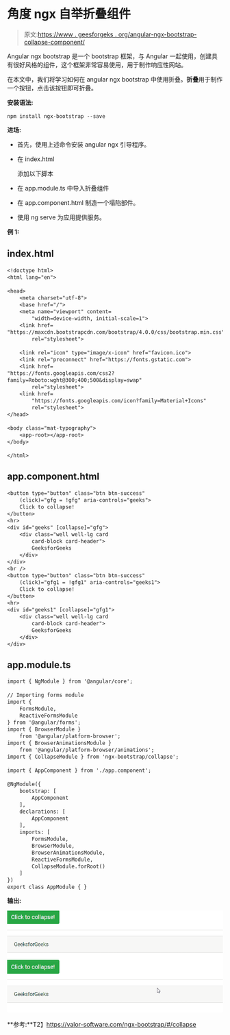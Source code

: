 # 角度 ngx 自举折叠组件

> 原文:[https://www . geesforgeks . org/angular-ngx-bootstrap-collapse-component/](https://www.geeksforgeeks.org/angular-ngx-bootstrap-collapse-component/)

Angular ngx bootstrap 是一个 bootstrap 框架，与 Angular 一起使用，创建具有很好风格的组件，这个框架非常容易使用，用于制作响应性网站。

在本文中，我们将学习如何在 angular ngx bootstrap 中使用折叠。**折叠**用于制作一个按钮，点击该按钮即可折叠。

**安装语法:**

```
npm install ngx-bootstrap --save
```

**进场:**

*   首先，使用上述命令安装 angular ngx 引导程序。
*   在 index.html

    > <link href="”https://maxcdn.bootstrapcdn.com/bootstrap/4.0.0/css/bootstrap.min.css”" rel="”stylesheet”">

    添加以下脚本
*   在 app.module.ts 中导入折叠组件
*   在 app.component.html 制造一个塌陷部件。
*   使用 ng serve 为应用提供服务。

**例 1:**

## index.html

```
<!doctype html>
<html lang="en">

<head>
    <meta charset="utf-8">
    <base href="/">
    <meta name="viewport" content=
        "width=device-width, initial-scale=1">
    <link href=
"https://maxcdn.bootstrapcdn.com/bootstrap/4.0.0/css/bootstrap.min.css"
        rel="stylesheet">

    <link rel="icon" type="image/x-icon" href="favicon.ico">
    <link rel="preconnect" href="https://fonts.gstatic.com">
    <link href=
"https://fonts.googleapis.com/css2?family=Roboto:wght@300;400;500&display=swap"
        rel="stylesheet">
    <link href=
        "https://fonts.googleapis.com/icon?family=Material+Icons"
        rel="stylesheet">
</head>

<body class="mat-typography">
    <app-root></app-root>
</body>

</html>
```

## app.component.html

```
<button type="button" class="btn btn-success" 
    (click)="gfg = !gfg" aria-controls="geeks">
    Click to collapse!
</button>
<hr>
<div id="geeks" [collapse]="gfg">
    <div class="well well-lg card 
        card-block card-header">
        GeeksforGeeks
    </div>
</div>
<br />
<button type="button" class="btn btn-success" 
    (click)="gfg1 = !gfg1" aria-controls="geeks1">
    Click to collapse!
</button>
<hr>
<div id="geeks1" [collapse]="gfg1">
    <div class="well well-lg card 
        card-block card-header">
        GeeksforGeeks
    </div>
</div>
```

## app.module.ts

```
import { NgModule } from '@angular/core';

// Importing forms module
import {
    FormsModule,
    ReactiveFormsModule
} from '@angular/forms';
import { BrowserModule }
    from '@angular/platform-browser';
import { BrowserAnimationsModule }
    from '@angular/platform-browser/animations';
import { CollapseModule } from 'ngx-bootstrap/collapse';

import { AppComponent } from './app.component';

@NgModule({
    bootstrap: [
        AppComponent
    ],
    declarations: [
        AppComponent
    ],
    imports: [
        FormsModule,
        BrowserModule,
        BrowserAnimationsModule,
        ReactiveFormsModule,
        CollapseModule.forRoot()
    ]
})
export class AppModule { }
```

**输出:**

![](img/a3d52098531a6625f4f263ea90beaa39.png)

**参考:**T2】https://valor-software.com/ngx-bootstrap/#/collapse